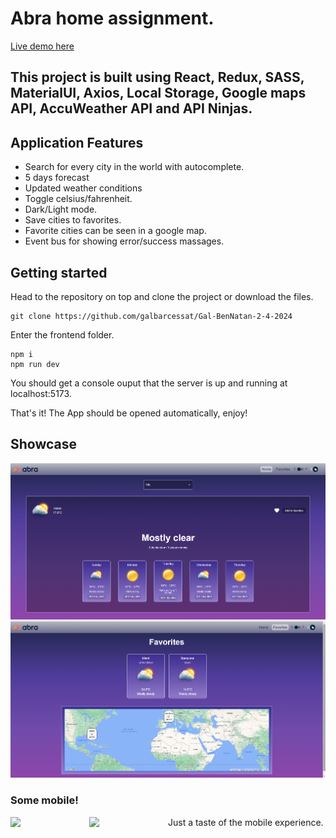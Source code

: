 # Abra home assignment. 

[Live demo here](https://abragalbennatan.onrender.com "Abra weather app")
## This project is built using React, Redux, SASS, MaterialUI, Axios, Local Storage, Google maps API, AccuWeather API and API Ninjas.

## Application Features
- Search for every city in the world with autocomplete.
- 5 days forecast
- Updated weather conditions
- Toggle celsius/fahrenheit.
- Dark/Light mode.
- Save cities to favorites.
- Favorite cities can be seen in a google map.
- Event bus for showing error/success massages.

## Getting started

Head to the repository on top and clone the project or download the files.

```
git clone https://github.com/galbarcessat/Gal-BenNatan-2-4-2024
```
Enter the frontend folder.

```
npm i 
npm run dev
```

You should get a console ouput that the server is up and running at localhost:5173.

That's it! The App should be opened automatically, enjoy!

## Showcase
![Homepage image](src/assets/imgs/AbraHomePageImg.png "Home-page")
![Favorites image](src/assets/imgs/AbraFavoritesPageImg.png "Favorites-page")


### Some mobile!
Just a taste of the mobile experience.
<img src="/src/assets/img/AbraHomePageMoblieImg" width="25%" style="float: left"/>
<img src="/src/assets/img/AbraFavoritesMobileImg" width="25%" style="float: left"/>





